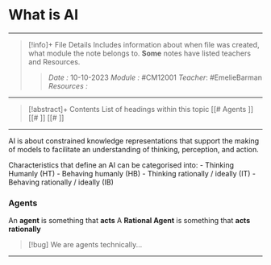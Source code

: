 # What is AI
---
> [!info]+ File Details
> Includes information about when file was created, what module the note belongs to. **Some** notes have listed teachers and Resources.
> > *Date :*  10-10-2023 
> > *Module :* #CM12001 
> > *Teacher*: #EmelieBarman
> > *Resources :*

---
> [!abstract]+ Contents
> List of headings within this topic
> [[# Agents ]]
> [[# ]]
> [[# ]]
> 
--- 

AI is about constrained knowledge representations that support the making of models to facilitate an understanding of thinking, perception, and action.

Characteristics that define an AI can be categorised into: 
	- Thinking Humanly (HT)
	- Behaving humanly (HB)
	- Thinking rationally / ideally (IT)
	- Behaving rationally / ideally (IB)

### Agents

An **agent** is something that **acts** 
A **Rational Agent** is something that **acts rationally**

> [!bug] We are agents technically...


---